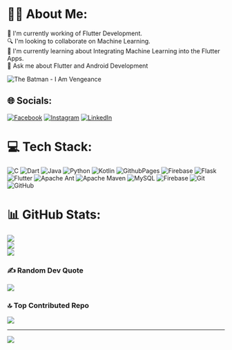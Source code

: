 # 🧑‍💻 About Me:
🔭 I'm currently working of Flutter Development.<br>🔍 I'm looking to collaborate on Machine Learning.<br>🌱 I'm currently learning about Integrating Machine Learning into the Flutter Apps.<br>💭 Ask me about Flutter and Android Development

![The Batman - I Am Vengeance](https://github.com/user-attachments/assets/eb3706c8-172c-4d58-b1db-4fc26db9f1ca)



## 🌐 Socials:
[![Facebook](https://img.shields.io/badge/Facebook-%231877F2.svg?logo=Facebook&logoColor=white)](https://facebook.com/https://www.facebook.com/manasranjan.sethi.503) [![Instagram](https://img.shields.io/badge/Instagram-%23E4405F.svg?logo=Instagram&logoColor=white)](https://instagram.com/https://www.instagram.com/manas_2201_/) [![LinkedIn](https://img.shields.io/badge/LinkedIn-%230077B5.svg?logo=linkedin&logoColor=white)](https://linkedin.com/in/https://www.linkedin.com/in/manas-ranjan-sethi-388790227/) 

# 💻 Tech Stack:
![C](https://img.shields.io/badge/c-%2300599C.svg?style=flat-square&logo=c&logoColor=white) ![Dart](https://img.shields.io/badge/dart-%230175C2.svg?style=flat-square&logo=dart&logoColor=white) ![Java](https://img.shields.io/badge/java-%23ED8B00.svg?style=flat-square&logo=openjdk&logoColor=white) ![Python](https://img.shields.io/badge/python-3670A0?style=flat-square&logo=python&logoColor=ffdd54) ![Kotlin](https://img.shields.io/badge/kotlin-%237F52FF.svg?style=flat-square&logo=kotlin&logoColor=white) ![GithubPages](https://img.shields.io/badge/github%20pages-121013?style=flat-square&logo=github&logoColor=white) ![Firebase](https://img.shields.io/badge/firebase-%23039BE5.svg?style=flat-square&logo=firebase) ![Flask](https://img.shields.io/badge/flask-%23000.svg?style=flat-square&logo=flask&logoColor=white) ![Flutter](https://img.shields.io/badge/Flutter-%2302569B.svg?style=flat-square&logo=Flutter&logoColor=white) ![Apache Ant](https://img.shields.io/badge/Apache%20Ant-A81C7D?style=flat-square&logo=Apache%20Ant&logoColor=white) ![Apache Maven](https://img.shields.io/badge/Apache%20Maven-C71A36?style=flat-square&logo=Apache%20Maven&logoColor=white) ![MySQL](https://img.shields.io/badge/mysql-4479A1.svg?style=flat-square&logo=mysql&logoColor=white) ![Firebase](https://img.shields.io/badge/firebase-a08021?style=flat-square&logo=firebase&logoColor=ffcd34) ![Git](https://img.shields.io/badge/git-%23F05033.svg?style=flat-square&logo=git&logoColor=white) ![GitHub](https://img.shields.io/badge/github-%23121011.svg?style=flat-square&logo=github&logoColor=white)
# 📊 GitHub Stats:
![](https://github-readme-stats.vercel.app/api?username=Manas2k3&theme=nightowl&hide_border=false&include_all_commits=false&count_private=false)<br/>
![](https://github-readme-streak-stats.herokuapp.com/?user=Manas2k3&theme=nightowl&hide_border=false)<br/>
![](https://github-readme-stats.vercel.app/api/top-langs/?username=Manas2k3&theme=nightowl&hide_border=false&include_all_commits=false&count_private=false&layout=compact)

### ✍️ Random Dev Quote
![](https://quotes-github-readme.vercel.app/api?type=horizontal&theme=dark)

### 🔝 Top Contributed Repo
![](https://github-contributor-stats.vercel.app/api?username=Manas2k3&limit=5&theme=nightowl&combine_all_yearly_contributions=true)

---
[![](https://visitcount.itsvg.in/api?id=Manas2k3&icon=2&color=4)](https://visitcount.itsvg.in)

<!-- Proudly created with GPRM ( https://gprm.itsvg.in ) -->
